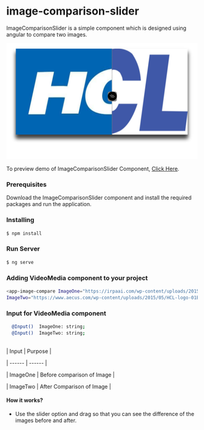 # image-comparison-slider

ImageComparisonSlider is a simple component  which is designed using angular to compare two images.

![alt text](https://github.com/GnanaDeepthi/image-comparison-slider/blob/master/compareImages/hcl.png)


To preview demo of ImageComparisonSlider Component, [Click Here](https://angular-ylx175.stackblitz.io/).

### Prerequisites

Download the  ImageComparisonSlider component and install the required packages and run the application.


### Installing

```sh
$ npm install
```

### Run Server

```sh
$ ng serve
```

### Adding  VideoMedia component to your project

```sh
<app-image-compare ImageOne="https://irpaai.com/wp-content/uploads/2015/11/HCL-Logo-High-Res.jpg"
ImageTwo="https://www.aecus.com/wp-content/uploads/2015/05/HCL-logo-01B-05.jpg"></app-image-compare>
```

### Input for VideoMedia component

```sh
  @Input()  ImageOne: string;
  @Input()  ImageTwo: string;
 
```

| Input | Purpose |

| ------ | ------ |

| ImageOne |   Before comparison of Image |

| ImageTwo | After Comparison of Image  |




#### How it works?

- Use the slider option and drag so that you can see the difference of the images before and after.







